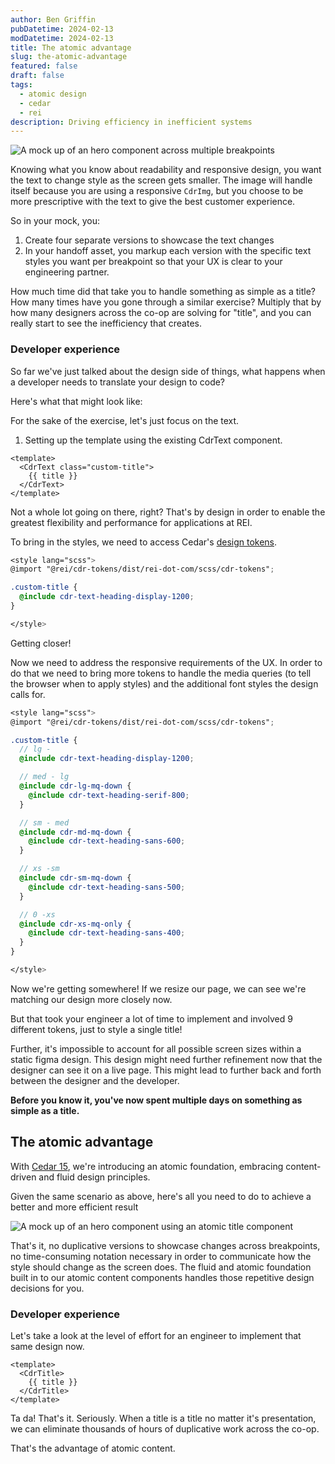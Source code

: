 ```yaml
---
author: Ben Griffin
pubDatetime: 2024-02-13
modDatetime: 2024-02-13
title: The atomic advantage
slug: the-atomic-advantage
featured: false
draft: false
tags:
  - atomic design
  - cedar
  - rei
description: Driving efficiency in inefficient systems
---
```


![A mock up of an hero component across multiple breakpoints](/assets/logo.png)

Knowing what you know about readability and responsive design, you want the text to change style as the screen gets smaller. The image will handle itself because you are using a responsive `CdrImg`, but you choose to be more prescriptive with the text to give the best customer experience.

So in your mock, you:

1. Create four separate versions to showcase the text changes
2. In your handoff asset, you markup each version with the specific text styles you want per breakpoint so that your UX is clear to your engineering partner.

How much time did that take you to handle something as simple as a title? How many times have you gone through a similar exercise? Multiply that by how many designers across the co-op are solving for "title", and you can really start to see the inefficiency that creates.

### Developer experience

So far we've just talked about the design side of things, what happens when a developer needs to translate your design to code?

Here's what that might look like:

For the sake of the exercise, let's just focus on the text.

1. Setting up the template using the existing CdrText component.

```vue
<template>
  <CdrText class="custom-title">
    {{ title }}
  </CdrText>
</template>
```

Not a whole lot going on there, right? That's by design in order to enable the greatest flexibility and performance for applications at REI.

To bring in the styles, we need to access Cedar's [design tokens](https://cedar.rei.com/tokens).

```scss
<style lang="scss">
@import "@rei/cdr-tokens/dist/rei-dot-com/scss/cdr-tokens";

.custom-title {
  @include cdr-text-heading-display-1200;
}

</style>
```

Getting closer!

Now we need to address the responsive requirements of the UX. In order to do that we need to bring more tokens to handle the media queries (to tell the browser when to apply styles) and the additional font styles the design calls for.

```scss
<style lang="scss">
@import "@rei/cdr-tokens/dist/rei-dot-com/scss/cdr-tokens";

.custom-title {
  // lg -
  @include cdr-text-heading-display-1200;

  // med - lg
  @include cdr-lg-mq-down {
    @include cdr-text-heading-serif-800;
  }

  // sm - med
  @include cdr-md-mq-down {
    @include cdr-text-heading-sans-600;
  }

  // xs -sm
  @include cdr-sm-mq-down {
    @include cdr-text-heading-sans-500;
  }

  // 0 -xs
  @include cdr-xs-mq-only {
    @include cdr-text-heading-sans-400;
  }
}

</style>
```

Now we're getting somewhere! If we resize our page, we can see we're matching our design more closely now.

But that took your engineer a lot of time to implement and involved 9 different tokens, just to style a single title!

Further, it's impossible to account for all possible screen sizes within a static figma design. This design might need further refinement now that the designer can see it on a live page. This might lead to further back and forth between the designer and the developer.

**Before you know it, you've now spent multiple days on something as simple as a title.**

## The atomic advantage

With [Cedar 15](https://cedar.rei.com/whats-new/releases/cedar-15), we're introducing an atomic foundation, embracing content-driven and fluid design principles.

Given the same scenario as above, here's all you need to do to achieve a better and more efficient result

![A mock up of an hero component using an atomic title component](/assets/use-cdr-title.png)

That's it, no duplicative versions to showcase changes across breakpoints, no time-consuming notation necessary in order to communicate how the style should change as the screen does. The fluid and atomic foundation built in to our atomic content components handles those repetitive design decisions for you.

### Developer experience

Let's take a look at the level of effort for an engineer to implement that same design now.

```vue
<template>
  <CdrTitle>
    {{ title }}
  </CdrTitle>
</template>
```

Ta da! That's it. Seriously. When a title is a title no matter it's presentation, we can eliminate thousands of hours of duplicative work across the co-op.

That's the advantage of atomic content.
